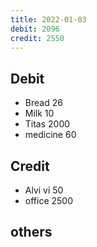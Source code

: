 ```yaml
---
title: 2022-01-03
debit: 2096 
credit: 2550
---
```


## Debit 
* Bread 26
* Milk 10
* Titas 2000
* medicine 60

## Credit  
* Alvi vi 50 
* office 2500

## others 

